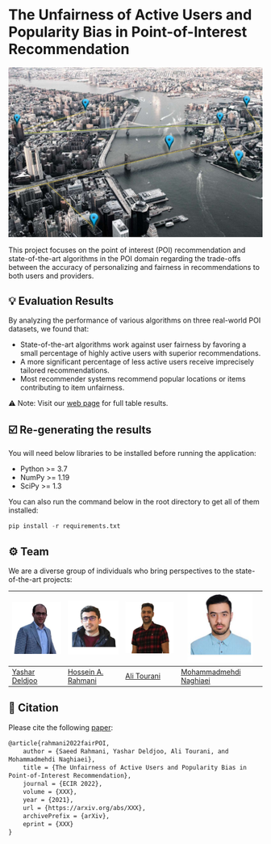 # The Unfairness of Active Users and Popularity Bias in Point-of-Interest Recommendation

![The Unfairness of Active Users and Popularity Bias in Point-of-Interest Recommendation](docs/images/banner.jpg "Fair PoI")

This project focuses on the point of interest (POI) recommendation and state-of-the-art algorithms in the POI domain regarding the trade-offs between the accuracy of personalizing and fairness in recommendations to both users and providers.

## 💡 Evaluation Results

By analyzing the performance of various algorithms on three real-world POI datasets, we found that:

- State-of-the-art algorithms work against user fairness by favoring a small percentage of highly active users with superior recommendations.
- A more significant percentage of less active users receive imprecisely tailored recommendations.
- Most recommender systems recommend popular locations or items contributing to item unfairness.

⚠️ Note: Visit our [web page](https://recsys-lab.github.io/FairPOI/ "web page") for full table results.

## ☑️ Re-generating the results

You will need below libraries to be installed before running the application:

- Python >= 3.7
- NumPy >= 1.19
- SciPy >= 1.3

You can also run the command below in the root directory to get all of them installed:

```python
pip install -r requirements.txt
```

## ⚙️ Team

We are a diverse group of individuals who bring perspectives to the state-of-the-art projects:

| <a href="https://github.com/yasdel"><img src="docs/images/team/yashar_deldjoo.jpg" width="130"></a> | <a href="https://github.com/rahmanidashti"><img src="docs/images/team/hossein_rahmani.jpg" width="130"></a> | <a href="https://github.com/alitourani"><img src="docs/images/team/ali_tourani.png" width="130"></a> | <a href="https://www.linkedin.com/in/ehsan-naghiaei"><img src="docs/images/team/mohammadmehdi_naghiaei.jpg" width="130"></a> |
| --------------------------------------------------------------------------------------------------- | ----------------------------------------------------------------------------------------------------------- | ---------------------------------------------------------------------------------------------------- | ---------------------------------------------------------------------------------------------------------------------------- |
| [Yashar Deldjoo](mailto:yashar.deldjoo@poliba.it "yashar.deldjoo@poliba.it")                        | [Hossein A. Rahmani](mailto:rahmanidashti@alumni.znu.ac.ir "rahmanidashti@alumni.znu.ac.ir")                | [Ali Tourani](mailto:tourani@msc.guilan.ac.ir "tourani@msc.guilan.ac.ir")                            | [Mohammadmehdi Naghiaei](mailto:naghiaei@usc.edu "naghiaei@usc.edu")                                                         |

## 📝 Citation

Please cite the following [paper](https://arxiv.org/):

```
@article{rahmani2022fairPOI,
    author = {Saeed Rahmani, Yashar Deldjoo, Ali Tourani, and Mohammadmehdi Naghiaei},
    title = {The Unfairness of Active Users and Popularity Bias in Point-of-Interest Recommendation},
    journal = {ECIR 2022},
    volume = {XXX},
    year = {2021},
    url = {https://arxiv.org/abs/XXX},
    archivePrefix = {arXiv},
    eprint = {XXX}
}
```
